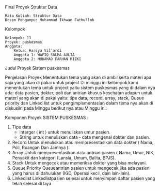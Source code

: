 Final Proyek Struktur Data

    Mata Kuliah: Struktur Data
    Dosen Pengampu: Muhammad Ikhwan Fathulloh

Kelompok

    Kelompok: 11
    Proyek: puskesmas
    Anggota:
        Ketua: Harsya Vil'ardi
        Anggota 1: WAFIQ SALMA AULIA
        Anggota 2: MUHAMAD FARHAN RIZKI

Judul Proyek
Sistem puskesmas


Penjelasan Proyek
Menentukan tema yang akan di ambil serta materi apa saja yang akan di pakai untuk project
Di minggu ini kelompok kami menentukan tema untuk project yaitu sistem puskesmas yang di dalam nya ada: 
data pasien, dokter, poli dan antrian khusus kesehatan adapun untuk materi yang akan di pakai yaitu:
tipe data, record, array, stack, Queue priority dan Linked list untuk pengimplementasian dalam tema nya akan di diskusiin pada Minggu berikut nya atau Minggu ini.

Komponen Proyek
SISTEM PUSKESMAS :
1. Tipe data
     - interger ( int ) untuk menuliskan umur pasien.
     - String untuk menuliskan data - data mengenai dokter dan pasien.
2. Record
      Untuk menuliskan atau mempresentasikan data dokter ( Nama, Poli, Ruangan Dan Jamnya ).
3. Array
      Untuk mempresentasikan data antrian pasien ( Nama, Umur, NIK, Penyakit dan kategori (Lansia, Umum, Balita, BPJS).
4. Stack
      Untuk mengecek atau memeriksa dokter yang bisa melayani.
5. Queue Priority
     Queue<Pasien>antrian pasien untuk mengecek jika ada pasien yang harus di dahulukan (IGD, Operasi kecil, dain lain-lain).
6. Linkedlist
     Linkedlist<pasien>pasien selesai untuk menyimpan daftar pasien yang telah selesai di laya


